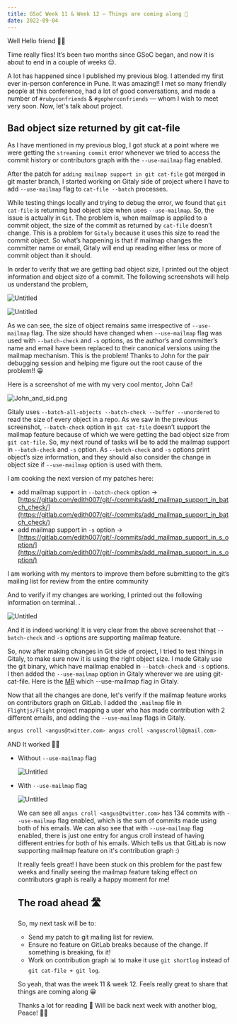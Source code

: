 ```yaml
---
title: GSoC Week 11 & Week 12 — Things are coming along 🚀
date: 2022-09-04
---
```


Well Hello friend 👋🏻

Time really flies! It’s been two months since GSoC began, and now it is about to end in a couple of weeks 😔.

A lot has happened since I published my previous blog. I attended my first ever in-person conference in Pune. It was amazing!! I met so many friendly people at this conference, had a lot of good conversations, and made a number of `#rubyconfriends` & `#gopherconfriends` — whom I wish to meet very soon. Now, let's talk about project.

## Bad object size returned by git cat-file

As I have mentioned in my previous blog, I got stuck at a point where we were getting the `streaming commit` error whenever we tried to access the commit history or contributors graph with the `--use-mailmap` flag enabled. 

After the patch for `adding mailmap support in git cat-file` got merged in git master branch, I started working on Gitaly side of project where I have to add `--use-mailmap` flag to `cat-file --batch` processes. 

While testing things locally and trying to debug the error, we found that `git cat-file` is returning bad object size when uses `--use-mailmap`. So, the issue is actually in `Git`. The problem is, when mailmap is applied to a commit object, the size of the commit as returned by `cat-file` doesn’t change. This is a problem for `Gitaly` because it uses this size to read the commit object. So what’s happening is that if mailmap changes the committer name or email, Gitaly will end up reading either less or more of commit object than it should.

In order to verify that we are getting bad object size, I printed out the object information and object size of a commit. The following screenshots will help us understand the problem,

![Untitled](https://raw.githubusercontent.com/edith007/siddharthasthana.dev/main/source/_posts/Week11%2612/GSoC%20Week%2011%20%26%20Week%2012%20%E2%80%94%20Things%20are%20coming%20along%20%F0%9F%9A%80%209518c792a62a4b668984c4f0f89005d9/Untitled.png)

![Untitled](https://raw.githubusercontent.com/edith007/siddharthasthana.dev/main/source/_posts/Week11%2612/GSoC%20Week%2011%20%26%20Week%2012%20%E2%80%94%20Things%20are%20coming%20along%20%F0%9F%9A%80%209518c792a62a4b668984c4f0f89005d9/Untitled%201.png)

As we can see, the size of object remains same irrespective of `--use-mailmap` flag. The size should have changed when `--use-mailmap` flag was used with `--batch-check` and `-s` options, as the author’s and committer’s name and email have been replaced to their canonical versions using the mailmap mechanism. This is the problem! Thanks to John for the pair debugging session and helping me figure out the root cause of the problem!! 😀

Here is a screenshot of me with my very cool mentor, John Cai!

![John_and_sid.png](https://raw.githubusercontent.com/edith007/siddharthasthana.dev/main/source/_posts/Week11%2612/GSoC%20Week%2011%20%26%20Week%2012%20%E2%80%94%20Things%20are%20coming%20along%20%F0%9F%9A%80%209518c792a62a4b668984c4f0f89005d9/John_and_sid.png)

Gitaly uses `--batch-all-objects --batch-check --buffer --unordered` to read the size of every object in a repo. As we saw in the previous screenshot, `--batch-check` option in `git cat-file` doesn’t support the mailmap feature because of which we were getting the bad object size from `git cat-file`.  So, my next round of tasks will be to add the mailmap support in `--batch-check` and `-s` option. As `--batch-check`  and `-s` options print object’s size information, and they should also consider the change in object size if `--use-mailmap` option is used with them. 

I am cooking the next version of my patches here:

- add mailmap support in `--batch-check` option → [https://gitlab.com/edith007/git/-/commits/add_mailmap_support_in_batch_check/](https://gitlab.com/edith007/git/-/commits/add_mailmap_support_in_batch_check/)
- add mailmap support in `-s` option → [https://gitlab.com/edith007/git/-/commits/add_mailmap_support_in_s_option/](https://gitlab.com/edith007/git/-/commits/add_mailmap_support_in_s_option/)

I am working with my mentors to improve them before submitting to the git’s mailing list for review from the entire community

And to verify if my changes are working, I printed out the following information on terminal. .

![Untitled](https://raw.githubusercontent.com/edith007/siddharthasthana.dev/main/source/_posts/Week11%2612/GSoC%20Week%2011%20%26%20Week%2012%20%E2%80%94%20Things%20are%20coming%20along%20%F0%9F%9A%80%209518c792a62a4b668984c4f0f89005d9/Untitled%202.png)

And it is indeed working! It is very clear from the above screenshot that `--batch-check` and `-s` options are supporting mailmap feature.

So, now after making changes in Git side of project, I tried to test things in Gitaly, to make sure now it is using the right object size. I made Gitaly use the git binary, which have mailmap enabled in `--batch-check` and `-s` options. I then added the `--use-mailmap` option in Gitaly wherever we are using git-cat-file. Here is the [MR](https://gitlab.com/gitlab-org/gitaly/-/merge_requests/4822) which --use-mailmap flag in Gitaly.

Now that all the changes are done, let's verify if the mailmap feature works on contributors graph on GitLab. I added the `.mailmap` file in `Flightjs/Flight` project mapping a user who has made contribution with 2 different emails, and adding the `--use-mailmap` flags in Gitaly.

```bash
angus croll <angus@twitter.com> angus croll <anguscroll@gmail.com>
```

AND It worked 🎉🚀

- Without `--use-mailmap` flag
    
    ![Untitled](https://raw.githubusercontent.com/edith007/siddharthasthana.dev/main/source/_posts/Week11%2612/GSoC%20Week%2011%20%26%20Week%2012%20%E2%80%94%20Things%20are%20coming%20along%20%F0%9F%9A%80%209518c792a62a4b668984c4f0f89005d9/Untitled%203.png)
    
- With `--use-mailmap` flag
    
    ![Untitled](https://raw.githubusercontent.com/edith007/siddharthasthana.dev/main/source/_posts/Week11%2612/GSoC%20Week%2011%20%26%20Week%2012%20%E2%80%94%20Things%20are%20coming%20along%20%F0%9F%9A%80%209518c792a62a4b668984c4f0f89005d9/Untitled%204.png)
    
    We can see all `angus croll <angus@twitter.com>` has 134 commits with `--use-mailmap` flag enabled, which is the sum of commits made using both of his emails. We can also see that with `--use-mailmap` flag enabled, there is just one entry for angus croll instead of having different entries for both of his emails. Which tells us that GitLab is now supporting mailmap feature on it's contribution graph :)
    
    It really feels great! I have been stuck on this problem for the past few weeks and finally seeing the mailmap feature taking effect on contributors graph is really a happy moment for me! 
    
    ## **The road ahead** 🛣️
    
    So, my next task will be to:
    
    - Send my patch to git mailing list for review.
    - Ensure no feature on GitLab breaks because of the change. If something is breaking, fix it!
    - Work on contribution graph 📊 to make it use `git shortlog` instead of `git cat-file + git log`.
    
    So yeah, that was the week 11 & week 12. Feels really great to share that things are coming along 😀
    
    Thanks a lot for reading 🙂 Will be back next week with another blog, Peace! ✌🏻